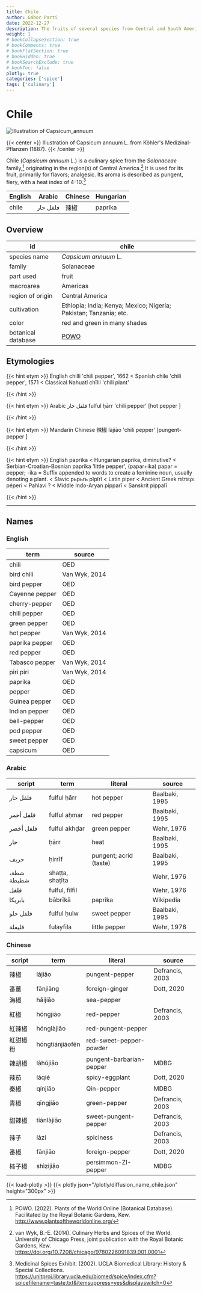 ```yaml
---
title: Chile
author: Gábor Parti
date: 2022-12-27
description: The fruits of several species from Central and South America , related to paprika., also known as chilli; chili pepper.
weight: 1
# bookCollapseSection: true
# bookComments: true
# bookFlatSection: true
# bookHidden: true
# bookSearchExclude: true
# bookToc: false
plotly: true
categories: ['spice']
tags: ['culinary']
---
```


# Chile

![Illustration of Capsicum_annuum](/images/kohler/chile.png)

{{< center >}}
Illustration of Capsicum annuum L. from Köhler's Medizinal-Pflanzen (1887).
{{< /center >}}

Chile (*Capsicum annuum* L.) is a culinary spice from the *Solanaceae* family,[^powo] originating in the region(s) of Central America.[^van_wyk_culinary_2014] It is used for its fruit, primarily for flavors; analgesic. Its aroma is described as pungent, fiery, with a heat index of 4-10.[^ucla_medicinal_2002]

|English| Arabic |Chinese|Hungarian|
|-------|--------|-------|---------|
| chile |فلفل حار|   辣椒  | paprika |

## Overview

|        id        |                              chile                              |
|------------------|-----------------------------------------------------------------|
|   species name   |                       *Capsicum annuum* L.                      |
|      family      |                            Solanaceae                           |
|     part used    |                              fruit                              |
|     macroarea    |                             Americas                            |
| region of origin |                         Central America                         |
|    cultivation   |Ethiopia; India; Kenya; Mexico; Nigeria; Pakistan; Tanzania; etc.|
|       color      |                   red and green in many shades                  |
|botanical database|       [POWO](https://powo.science.kew.org/taxon/316944-2)       |

## Etymologies

{{< hint etym >}}
English chilli 'chili pepper', 1662 < Spanish chile 'chili pepper', 1571 < Classical Nahuatl chīlli 'chili plant'

{{< /hint >}}

{{< hint etym >}}
Arabic فلفل حار fulful ḥārr 'chili pepper' [hot pepper ]

{{< /hint >}}

{{< hint etym >}}
Mandarin Chinese 辣椒 làjiāo 'chili pepper' [pungent-pepper ]

{{< /hint >}}

{{< hint etym >}}
English paprika < Hungarian paprika, diminutive? < Serbian-Croatian-Bosnian paprika 'little pepper', (papar+ika) papar = pepper; -ika = Suffix appended to words to create a feminine noun, usually denoting a plant. < Slavic pьpьrь pĭpĭrĭ < Latin piper < Ancient Greek πέπερι péperi < Pahlavi ? < Middle Indo-Aryan pipparī < Sanskrit pippalī

{{< /hint >}}

***

## Names

### English

|     term     |    source   |
|--------------|-------------|
|     chili    |     OED     |
|  bird chili  |Van Wyk, 2014|
|  bird pepper |     OED     |
|Cayenne pepper|     OED     |
| cherry-pepper|     OED     |
| chili pepper |     OED     |
| green pepper |     OED     |
|  hot pepper  |Van Wyk, 2014|
|paprika pepper|     OED     |
|  red pepper  |     OED     |
|Tabasco pepper|Van Wyk, 2014|
|   piri piri  |Van Wyk, 2014|
|    paprika   |     OED     |
|    pepper    |     OED     |
| Guinea pepper|     OED     |
| Indian pepper|     OED     |
|  bell-pepper |     OED     |
|  pod pepper  |     OED     |
| sweet pepper |     OED     |
|   capsicum   |     OED     |

### Arabic

|  script  |      term     |        literal       |    source    |
|----------|---------------|----------------------|--------------|
| فلفل حار |  fulful ḥārr  |      hot pepper      |Baalbaki, 1995|
| فلفل أحمر|  fulful aḥmar |      red pepper      |Baalbaki, 1995|
| فلفل أخضر| fulful akhḍar |     green pepper     |  Wehr, 1976  |
|    حار   |      ḥārr     |         heat         |Baalbaki, 1995|
|   حريف   |     ḥirrīf    |pungent; acrid (taste)|Baalbaki, 1995|
|شطة، شطيطة|shaṭṭa, shaṭīṭa|                      |  Wehr, 1976  |
|   فلفل   | fulful, filfil|                      |  Wehr, 1976  |
|  بابريكا |    bābrīkā    |        paprika       |   Wikipedia  |
| فلفل حلو |  fulful ḥulw  |     sweet pepper     |Baalbaki, 1995|
|  فليفلة  |   fulayfila   |     little pepper    |  Wehr, 1976  |

### Chinese

|script|      term     |         literal        |     source    |
|------|---------------|------------------------|---------------|
|  辣椒  |     làjiāo    |     pungent-pepper     |Defrancis, 2003|
|  番薑  |    fānjiāng   |     foreign-ginger     |   Dott, 2020  |
|  海椒  |    hǎijiāo    |       sea-pepper       |               |
|  紅椒  |    hóngjiāo   |       red-pepper       |Defrancis, 2003|
|  紅辣椒 |   hónglàjiāo  |   red-pungent-pepper   |               |
| 紅甜椒粉 |hóngtiánjiāofěn| red-sweet-pepper-powder|               |
|  辣胡椒 |    làhújiāo   |pungent-barbarian-pepper|      MDBG     |
|  辣茄  |     làqié     |     spicy-eggplant     |   Dott, 2020  |
|  秦椒  |    qín​jiāo   |       Qin-pepper       |      MDBG     |
|  青椒  |   qīng​jiāo   |      green-pepper      |Defrancis, 2003|
|  甜辣椒 |   tiánlàjiāo  |  sweet-pungent-pepper  |Defrancis, 2003|
|  辣子  |      làzi     |        spiciness       |Defrancis, 2003|
|  番椒  |    fānjiāo    |     foreign-pepper     |   Dott, 2020  |
|  柿子椒 |   shìzijiāo   |   persimmon-ZI-pepper  |      MDBG     |

{{< load-plotly >}}
{{< plotly json="/plotly/diffusion_name_chile.json" height="300px" >}}

[^powo]: POWO. (2022). Plants of the World Online (Botanical Database). Facilitated by the Royal Botanic Gardens, Kew. http://www.plantsoftheworldonline.org/
[^van_wyk_culinary_2014]: van Wyk, B.-E. (2014). Culinary Herbs and Spices of the World. University of Chicago Press, joint publication with the Royal Botanic Gardens, Kew. https://doi.org/10.7208/chicago/9780226091839.001.0001
[^ucla_medicinal_2002]: Medicinal Spices Exhibit. (2002). UCLA Biomedical Library: History & Special Collections. https://unitproj.library.ucla.edu/biomed/spice/index.cfm?spicefilename=taste.txt&itemsuppress=yes&displayswitch=0

